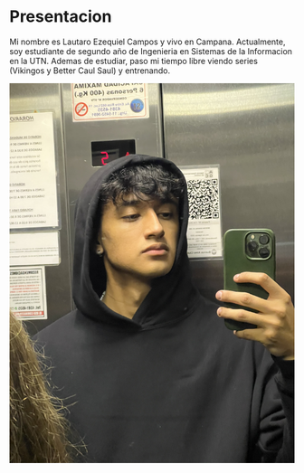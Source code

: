 # Presentacion

Mi nombre es Lautaro Ezequiel Campos y vivo en Campana. Actualmente, soy estudiante de segundo año de Ingenieria en Sistemas de la Informacion en la UTN.
Ademas de estudiar, paso mi tiempo libre viendo series (Vikingos y Better Caul Saul) y entrenando.

![Foto](https://github.com/pdep-utn-frd/2025-presentacion-LautaroCamposs/blob/main/Foto.jpeg)
